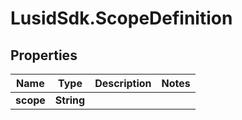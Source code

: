 # LusidSdk.ScopeDefinition

## Properties
Name | Type | Description | Notes
------------ | ------------- | ------------- | -------------
**scope** | **String** |  | 



